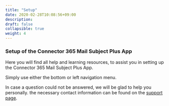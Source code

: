 ```yaml
---
title: "Setup"
date: 2020-02-28T10:08:56+09:00
description: 
draft: false
collapsible: true
weight: 4
---
```

### Setup of the Connector 365 Mail Subject Plus App

Here you will find all help and learning resources, to assist you in setting up the Connector 365 Mail Subject Plus App.

Simply use either the bottom or left navigation menu.

In case a question could not be answered, we will be glad to help you personally. the necessary contact information can be found on the [support page](en-us/apps/mailsubject/help-support/).